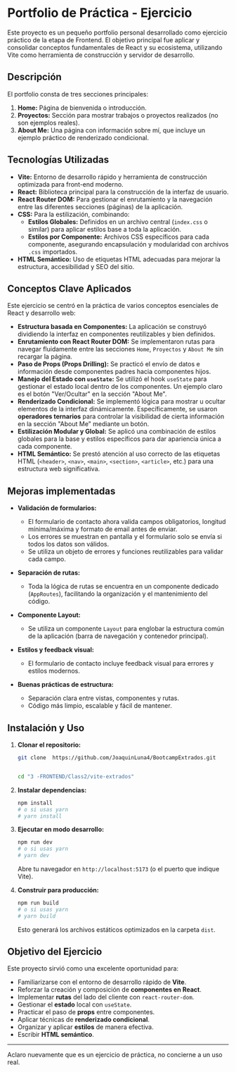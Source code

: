 # Portfolio de Práctica - Ejercicio

Este proyecto es un pequeño portfolio personal desarrollado como ejercicio práctico de la etapa de Frontend. El objetivo principal fue aplicar y consolidar conceptos fundamentales de React y su ecosistema, utilizando Vite como herramienta de construcción y servidor de desarrollo.

## Descripción

El portfolio consta de tres secciones principales:

1.  **Home:** Página de bienvenida o introducción.
2.  **Proyectos:** Sección para mostrar trabajos o proyectos realizados (no son ejemplos reales).
3.  **About Me:** Una página con información sobre mí, que incluye un ejemplo práctico de renderizado condicional.

## Tecnologías Utilizadas

- **Vite:** Entorno de desarrollo rápido y herramienta de construcción optimizada para front-end moderno.
- **React:** Biblioteca principal para la construcción de la interfaz de usuario.
- **React Router DOM:** Para gestionar el enrutamiento y la navegación entre las diferentes secciones (páginas) de la aplicación.
- **CSS:** Para la estilización, combinando:
  - **Estilos Globales:** Definidos en un archivo central (`index.css` o similar) para aplicar estilos base a toda la aplicación.
  - **Estilos por Componente:** Archivos CSS específicos para cada componente, asegurando encapsulación y modularidad con archivos `.css` importados.
- **HTML Semántico:** Uso de etiquetas HTML adecuadas para mejorar la estructura, accesibilidad y SEO del sitio.

## Conceptos Clave Aplicados

Este ejercicio se centró en la práctica de varios conceptos esenciales de React y desarrollo web:

- **Estructura basada en Componentes:** La aplicación se construyó dividiendo la interfaz en componentes reutilizables y bien definidos.
- **Enrutamiento con React Router DOM:** Se implementaron rutas para navegar fluidamente entre las secciones `Home`, `Proyectos` y `About Me` sin recargar la página.
- **Paso de Props (Props Drilling):** Se practicó el envío de datos e información desde componentes padres hacia componentes hijos.
- **Manejo del Estado con `useState`:** Se utilizó el hook `useState` para gestionar el estado local dentro de los componentes. Un ejemplo claro es el botón "Ver/Ocultar" en la sección "About Me".
- **Renderizado Condicional:** Se implementó lógica para mostrar u ocultar elementos de la interfaz dinámicamente. Específicamente, se usaron **operadores ternarios** para controlar la visibilidad de cierta información en la sección "About Me" mediante un botón.
- **Estilización Modular y Global:** Se aplicó una combinación de estilos globales para la base y estilos específicos para dar apariencia única a cada componente.
- **HTML Semántico:** Se prestó atención al uso correcto de las etiquetas HTML (`<header>`, `<nav>`, `<main>`, `<section>`, `<article>`, etc.) para una estructura web significativa.

## Mejoras implementadas

- **Validación de formularios:**

  - El formulario de contacto ahora valida campos obligatorios, longitud mínima/máxima y formato de email antes de enviar.
  - Los errores se muestran en pantalla y el formulario solo se envía si todos los datos son válidos.
  - Se utiliza un objeto de errores y funciones reutilizables para validar cada campo.

- **Separación de rutas:**

  - Toda la lógica de rutas se encuentra en un componente dedicado (`AppRoutes`), facilitando la organización y el mantenimiento del código.

- **Componente Layout:**

  - Se utiliza un componente `Layout` para englobar la estructura común de la aplicación (barra de navegación y contenedor principal).

- **Estilos y feedback visual:**

  - El formulario de contacto incluye feedback visual para errores y estilos modernos.

- **Buenas prácticas de estructura:**
  - Separación clara entre vistas, componentes y rutas.
  - Código más limpio, escalable y fácil de mantener.

## Instalación y Uso

1.  **Clonar el repositorio:**

    ```bash
    git clone  https://github.com/JoaquinLuna4/BootcampExtrados.git


    cd "3 -FRONTEND/Class2/vite-extrados"
    ```

2.  **Instalar dependencias:**

    ```bash
    npm install
    # o si usas yarn
    # yarn install
    ```

3.  **Ejecutar en modo desarrollo:**

    ```bash
    npm run dev
    # o si usas yarn
    # yarn dev
    ```

    Abre tu navegador en `http://localhost:5173` (o el puerto que indique Vite).

4.  **Construir para producción:**
    ```bash
    npm run build
    # o si usas yarn
    # yarn build
    ```
    Esto generará los archivos estáticos optimizados en la carpeta `dist`.

## Objetivo del Ejercicio

Este proyecto sirvió como una excelente oportunidad para:

- Familiarizarse con el entorno de desarrollo rápido de **Vite**.
- Reforzar la creación y composición de **componentes en React**.
- Implementar **rutas** del lado del cliente con `react-router-dom`.
- Gestionar el **estado** local con `useState`.
- Practicar el paso de **props** entre componentes.
- Aplicar técnicas de **renderizado condicional**.
- Organizar y aplicar **estilos** de manera efectiva.
- Escribir **HTML semántico**.

---

Aclaro nuevamente que es un ejercicio de práctica, no concierne a un uso real.
